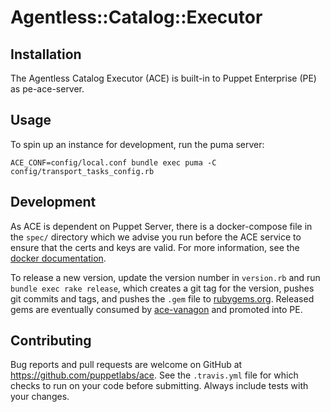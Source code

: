 # Agentless::Catalog::Executor

## Installation

The Agentless Catalog Executor (ACE) is built-in to Puppet Enterprise (PE) as pe-ace-server.

## Usage

To spin up an instance for development, run the puma server:

```
ACE_CONF=config/local.conf bundle exec puma -C config/transport_tasks_config.rb
```

## Development

As ACE is dependent on Puppet Server, there is a docker-compose file in the `spec/` directory which we advise you run before  the ACE service to ensure that the certs and keys are valid. For more information, see the [docker documentation](developer-docs/docker).

To release a new version, update the version number in `version.rb` and  run `bundle exec rake release`, which creates a git tag for the version, pushes git commits and tags, and pushes the `.gem` file to [rubygems.org](https://rubygems.org). Released gems are eventually consumed by [ace-vanagon](https://github.com/puppetlabs/ace-vanagon) and promoted into PE.

## Contributing

Bug reports and pull requests are welcome on GitHub at https://github.com/puppetlabs/ace. See the `.travis.yml` file for which checks to run on your code before submitting. Always include tests with your changes.
